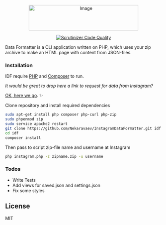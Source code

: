 <p align="center">
    <img src="https://andrey.one/images/instagram-data-formatter.png" alt="Image" width="352" height="82" />
</p>
<p align="center">
	<a href="https://scrutinizer-ci.com/g/Nekaravaev/instagram-data-viewer/?branch=master">
		<img src="https://scrutinizer-ci.com/g/Nekaravaev/instagram-data-viewer/badges/quality-score.png?b=master"
			 alt="Scrutinizer Code Quality">
	</a>

</p>


Data Formatter is a CLI application written on PHP, which uses your zip archive to make an HTML page with content from JSON-files.

### Installation

IDF require [PHP](http://php.net/) and [Composer](https://getcomposer.org/) to run.

_It would be great to drop here a link to request for data from Instagram?_ 

[OK, here we go](https://www.instagram.com/download/request/). ✨

Clone repository and install required dependencies

```sh
sudo apt-get install php composer php-curl php-zip
sudo phpenmod zip
sudo service apache2 restart
git clone https://github.com/Nekaravaev/InstagramDataFormatter.git idf
cd idf
composer install
```

Then pass to script zip-file name and username at Instagram

```sh
php instagram.php -z zipname.zip -u username
```

### Todos

 - Write Tests
 - Add views for saved.json and settings.json
 - Fix some styles

License
----

MIT
